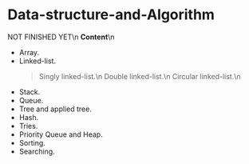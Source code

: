 # Data-structure-and-Algorithm
 NOT FINISHED YET\n
**Content**\n
  - Array.
  - Linked-list.
    > Singly linked-list.\n
    > Double linked-list.\n
    > Circular linked-list.\n
  - Stack.
  - Queue.
  - Tree and applied tree.
  - Hash.
  - Tries.
  - Priority Queue and Heap.
  - Sorting.
  - Searching.
  
  
